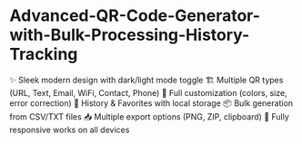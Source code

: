 # Advanced-QR-Code-Generator-with-Bulk-Processing-History-Tracking
✨ Sleek modern design with dark/light mode toggle  🏗 Multiple QR types (URL, Text, Email, WiFi, Contact, Phone)  🎨 Full customization (colors, size, error correction)  💾 History &amp; Favorites with local storage  📦 Bulk generation from CSV/TXT files  📥 Multiple export options (PNG, ZIP, clipboard)  📱 Fully responsive works on all devices
